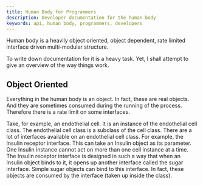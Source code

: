 ```yaml
---
title: Human Body for Programmers
description: Developer documentation for the human body
keywords: api, human body, programmers, developers
---
```

Human body is a heavily object oriented, object dependent, rate limited interface driven multi-modular structure.

To write down documentation for it is a heavy task. Yet, I shall attempt to give an overview of the way things work.

## Object Oriented ##
Everything in the human body is an object. In fact, these are real objects. And they are sometimes consumed during the running of the process. Therefore there is a rate limit on some interfaces.  

Take, for example, an endothelial cell. It is an instance of the endothelial cell class. The endothelial cell class is a subclass of the cell class. There are a lot of interfaces available on an endothelial cell class. For example, the Insulin receptor interface. This can take an Insulin object as its parameter. One Insulin instance cannot act on more than one cell instance at a time. The Insulin receptor interface is designed in such a way that when an Insulin object binds to it, it opens up another interface called the sugar interface. Simple sugar objects can bind to this interface. In fact, these objects are consumed by the interface (taken up inside the class). 
